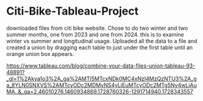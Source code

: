 # Citi-Bike-Tableau-Project

downloaded files from citi bike website. Chose to do two winter and two summer months, one from 2023 and one from 2024. this is to examine winter vs summer and longitudinal usage. Uploaded all the data to a file and created a union by dragging each table to just under the first table until an orange union box appears. 

https://www.tableau.com/blog/combine-your-data-files-union-tableau-93-48891?_gl=1%2Akya1o3%2A_ga%2AMTI5MTcxNDk0MC4xNzI4MzQzNTU3%2A_ga_8YLN0SNXVS%2AMTcyODc2MDMyNS4yLjEuMTcyODc2MTg5Ny4wLjAuMA..&_ga=2.46010276.1460934869.1728760326-1291714940.1728343557
